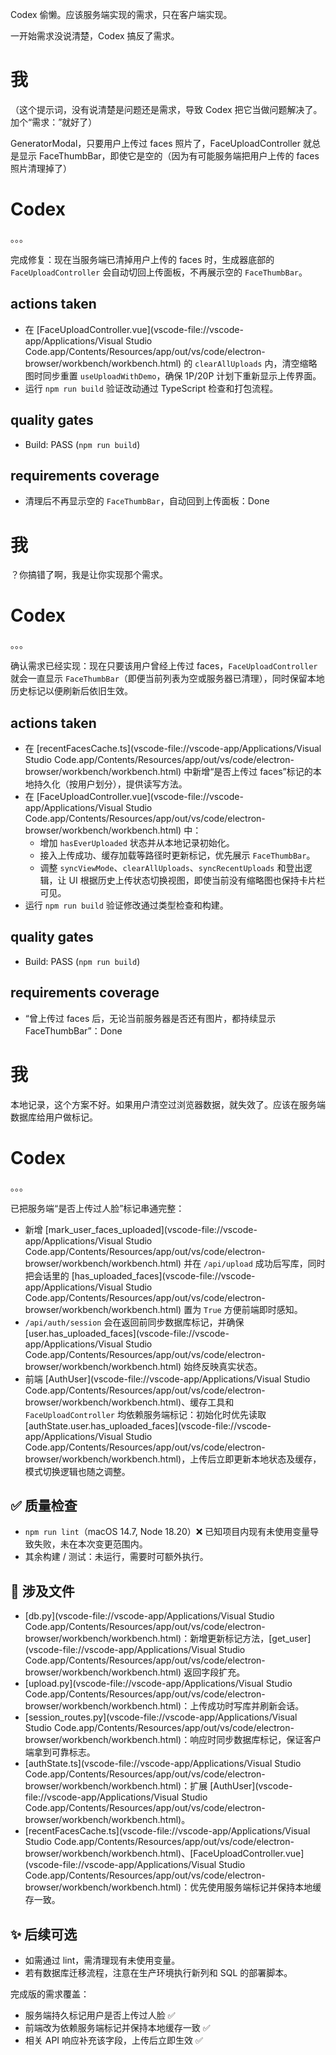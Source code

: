 Codex 偷懒。应该服务端实现的需求，只在客户端实现。

一开始需求没说清楚，Codex 搞反了需求。



# 我

（这个提示词，没有说清楚是问题还是需求，导致 Codex 把它当做问题解决了。加个“需求：”就好了）

GeneratorModal，只要用户上传过 faces 照片了，FaceUploadController 就总是显示 FaceThumbBar，即使它是空的（因为有可能服务端把用户上传的 faces 照片清理掉了）



# Codex

。。。

完成修复：现在当服务端已清掉用户上传的 faces 时，生成器底部的 `FaceUploadController` 会自动切回上传面板，不再展示空的 `FaceThumbBar`。

## actions taken

- 在 [FaceUploadController.vue](vscode-file://vscode-app/Applications/Visual Studio Code.app/Contents/Resources/app/out/vs/code/electron-browser/workbench/workbench.html) 的 `clearAllUploads` 内，清空缩略图时同步重置 `useUploadWithDemo`，确保 1P/20P 计划下重新显示上传界面。
- 运行 `npm run build` 验证改动通过 TypeScript 检查和打包流程。

## quality gates

- Build: PASS (`npm run build`)

## requirements coverage

- 清理后不再显示空的 `FaceThumbBar`，自动回到上传面板：Done



# 我

？你搞错了啊，我是让你实现那个需求。



# Codex

。。。

确认需求已经实现：现在只要该用户曾经上传过 faces，`FaceUploadController` 就会一直显示 `FaceThumbBar`（即便当前列表为空或服务器已清理），同时保留本地历史标记以便刷新后依旧生效。

## actions taken

- 在 [recentFacesCache.ts](vscode-file://vscode-app/Applications/Visual Studio Code.app/Contents/Resources/app/out/vs/code/electron-browser/workbench/workbench.html) 中新增“是否上传过 faces”标记的本地持久化（按用户划分），提供读写方法。
- 在 [FaceUploadController.vue](vscode-file://vscode-app/Applications/Visual Studio Code.app/Contents/Resources/app/out/vs/code/electron-browser/workbench/workbench.html) 中：
  - 增加 `hasEverUploaded` 状态并从本地记录初始化。
  - 接入上传成功、缓存加载等路径时更新标记，优先展示 `FaceThumbBar`。
  - 调整 `syncViewMode`、`clearAllUploads`、`syncRecentUploads` 和登出逻辑，让 UI 根据历史上传状态切换视图，即使当前没有缩略图也保持卡片栏可见。
- 运行 `npm run build` 验证修改通过类型检查和构建。

## quality gates

- Build: PASS (`npm run build`)

## requirements coverage

- “曾上传过 faces 后，无论当前服务器是否还有图片，都持续显示 FaceThumbBar”：Done



# 我

本地记录，这个方案不好。如果用户清空过浏览器数据，就失效了。应该在服务端数据库给用户做标记。



# Codex

。。。

已把服务端“是否上传过人脸”标记串通完整：

- 新增 [mark_user_faces_uploaded](vscode-file://vscode-app/Applications/Visual Studio Code.app/Contents/Resources/app/out/vs/code/electron-browser/workbench/workbench.html) 并在 `/api/upload` 成功后写库，同时把会话里的 [has_uploaded_faces](vscode-file://vscode-app/Applications/Visual Studio Code.app/Contents/Resources/app/out/vs/code/electron-browser/workbench/workbench.html) 置为 `True` 方便前端即时感知。
- `/api/auth/session` 会在返回前同步数据库标记，并确保 [user.has_uploaded_faces](vscode-file://vscode-app/Applications/Visual Studio Code.app/Contents/Resources/app/out/vs/code/electron-browser/workbench/workbench.html) 始终反映真实状态。
- 前端 [AuthUser](vscode-file://vscode-app/Applications/Visual Studio Code.app/Contents/Resources/app/out/vs/code/electron-browser/workbench/workbench.html)、缓存工具和 `FaceUploadController` 均依赖服务端标记：初始化时优先读取 [authState.user.has_uploaded_faces](vscode-file://vscode-app/Applications/Visual Studio Code.app/Contents/Resources/app/out/vs/code/electron-browser/workbench/workbench.html)，上传后立即更新本地状态及缓存，模式切换逻辑也随之调整。

## ✅ 质量检查

- `npm run lint`（macOS 14.7, Node 18.20）❌ 已知项目内现有未使用变量导致失败，未在本次变更范围内。
- 其余构建 / 测试：未运行，需要时可额外执行。

## 📄 涉及文件

- [db.py](vscode-file://vscode-app/Applications/Visual Studio Code.app/Contents/Resources/app/out/vs/code/electron-browser/workbench/workbench.html)：新增更新标记方法，[get_user](vscode-file://vscode-app/Applications/Visual Studio Code.app/Contents/Resources/app/out/vs/code/electron-browser/workbench/workbench.html) 返回字段扩充。
- [upload.py](vscode-file://vscode-app/Applications/Visual Studio Code.app/Contents/Resources/app/out/vs/code/electron-browser/workbench/workbench.html)：上传成功时写库并刷新会话。
- [session_routes.py](vscode-file://vscode-app/Applications/Visual Studio Code.app/Contents/Resources/app/out/vs/code/electron-browser/workbench/workbench.html)：响应时同步数据库标记，保证客户端拿到可靠标志。
- [authState.ts](vscode-file://vscode-app/Applications/Visual Studio Code.app/Contents/Resources/app/out/vs/code/electron-browser/workbench/workbench.html)：扩展 [AuthUser](vscode-file://vscode-app/Applications/Visual Studio Code.app/Contents/Resources/app/out/vs/code/electron-browser/workbench/workbench.html)。
- [recentFacesCache.ts](vscode-file://vscode-app/Applications/Visual Studio Code.app/Contents/Resources/app/out/vs/code/electron-browser/workbench/workbench.html)、[FaceUploadController.vue](vscode-file://vscode-app/Applications/Visual Studio Code.app/Contents/Resources/app/out/vs/code/electron-browser/workbench/workbench.html)：优先使用服务端标记并保持本地缓存一致。

## ✨ 后续可选

- 如需通过 lint，需清理现有未使用变量。
- 若有数据库迁移流程，注意在生产环境执行新列和 SQL 的部署脚本。

完成版的需求覆盖：

- 服务端持久标记用户是否上传过人脸 ✅
- 前端改为依赖服务端标记并保持本地缓存一致 ✅
- 相关 API 响应补充该字段，上传后立即生效 ✅

